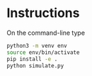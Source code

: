 # Instructions

On the command-line type

```bash 
python3 -m venv env
source env/bin/activate
pip install -e .
python simulate.py
```
